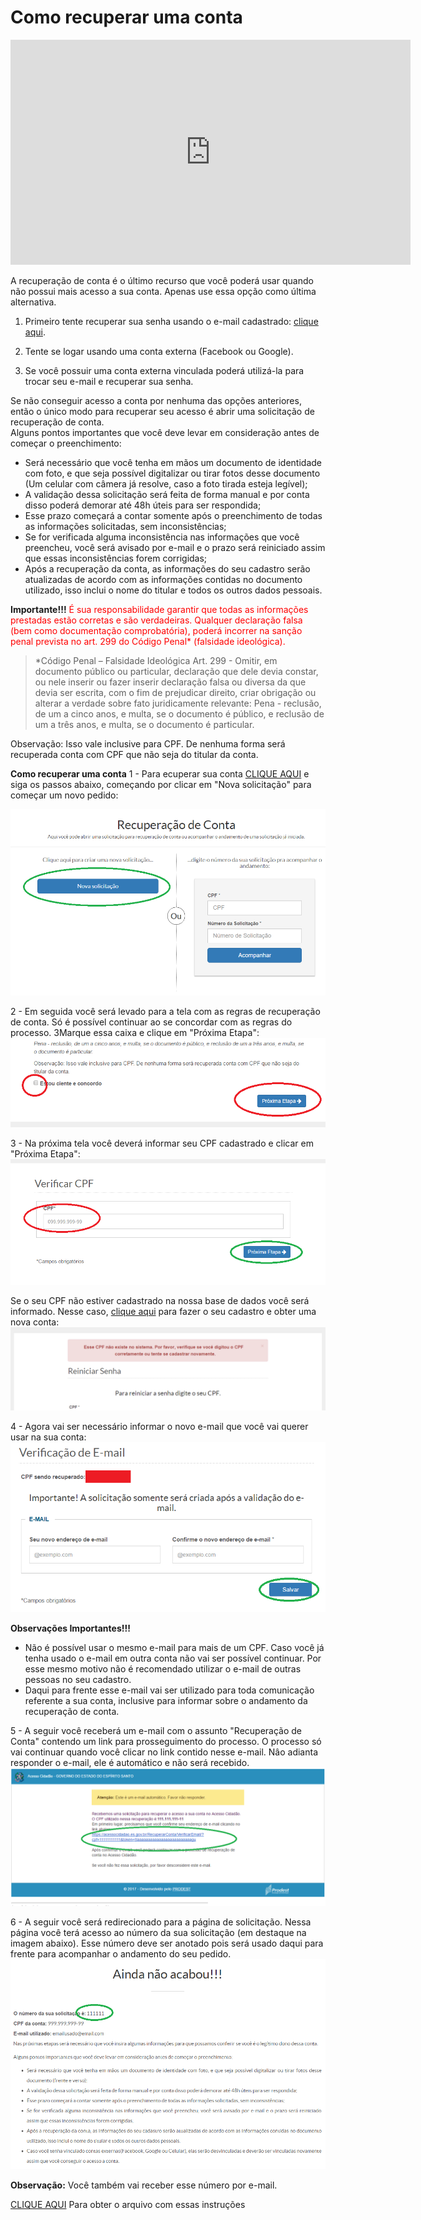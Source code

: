 # Como recuperar uma conta  

<div class="video">
	<iframe width="640" height="360" src="https://player.vimeo.com/video/275890571" frameborder="0" gesture="media" allow="encrypted-media" allowfullscreen>
	</iframe>
</div>  

A recuperação de conta é o último recurso que você poderá usar quando não possui mais acesso a sua conta. Apenas use essa opção como última alternativa.  
1. Primeiro tente recuperar sua senha usando o e-mail cadastrado: [clique aqui](https://acessocidadao.es.gov.br/Ajuda/RecuperacaoSenha).

2. Tente se logar usando uma conta externa (Facebook ou Google). 
3. Se você possuir uma conta externa vinculada poderá utilizá-la para trocar seu e-mail e recuperar sua senha.  


Se não conseguir acesso a conta por nenhuma das opções anteriores, então o único modo para recuperar seu acesso é abrir uma solicitação de recuperação de conta.  
Alguns pontos importantes que você deve levar em consideração antes de começar o preenchimento:
- Será necessário que você tenha em mãos um documento de identidade com foto, e que seja possível digitalizar ou tirar fotos desse documento 
(Um celular com câmera já resolve, caso a foto tirada esteja legível);
- A validação dessa solicitação será feita de forma manual e por conta disso poderá demorar até 48h úteis para ser respondida;
- Esse prazo começará a contar somente após o preenchimento de todas as informações solicitadas, sem inconsistências;
- Se for verificada alguma inconsistência nas informações que você preencheu, você será avisado por e-mail e o prazo será reiniciado assim que essas inconsistências 
forem corrigidas;
- Após a recuperação da conta, as informações do seu cadastro serão atualizadas de acordo com as informações contidas no documento utilizado, 
isso inclui o nome do titular e todos os outros dados pessoais.

**Importante!!!**
<span style="color:red">É sua responsabilidade garantir que todas as informações prestadas estão corretas e são verdadeiras. 
Qualquer declaração falsa (bem como documentação comprobatória), poderá incorrer na sanção penal prevista no art. 299 do Código Penal* (falsidade ideológica).</span>  

> *Código Penal – Falsidade Ideológica
Art. 299 - Omitir, em documento público ou particular, declaração que dele devia constar, ou nele inserir ou fazer inserir declaração falsa ou diversa da que 
devia ser escrita, com o fim de prejudicar direito, criar obrigação ou alterar a verdade sobre fato juridicamente relevante:
Pena - reclusão, de um a cinco anos, e multa, se o documento é público, e reclusão de um a três anos, e multa, se o documento é particular.  

Observação: Isso vale inclusive para CPF. De nenhuma forma será recuperada conta com CPF que não seja do titular da conta.

**Como recuperar uma conta**
1 - Para ecuperar sua conta [CLIQUE AQUI](https://acessocidadao.es.gov.br/RecuperarConta) e siga os passos abaixo, 
começando por clicar em "Nova solicitação" para começar um novo pedido:  

!["Esqueceu sua senha?"](../_images/RecuperarConta1.png)  

2 - Em seguida você será levado para a tela com as regras de recuperação de conta. Só é possível continuar ao se concordar com as regras do processo. 
3Marque essa caixa e clique em "Próxima Etapa":  
!["Concordar com as regras?"](../_images/RecuperarConta7.png)  

3 - Na próxima tela você deverá informar seu CPF cadastrado e clicar em "Próxima Etapa":  
!["Digite seu CPF"](../_images/RecuperarConta2.png)  

Se o seu CPF não estiver cadastrado na nossa base de dados você será informado. Nesse caso, [clique aqui](https://acessocidadao.es.gov.br/Conta/Criar) 
para fazer o seu cadastro e obter uma nova conta:  
!["CPF não cadastrado"](../_images/Recuperar3.png)  

4 - Agora vai ser necessário informar o novo e-mail que você vai querer usar na sua conta:  
!["CPF não cadastrado"](../_images/RecuperarConta8.png)  

**Observações Importantes!!!**
- Não é possível usar o mesmo e-mail para mais de um CPF. Caso você já tenha usado o e-mail em outra conta não vai ser possível continuar. 
Por esse mesmo motivo não é recomendado utilizar o e-mail de outras pessoas no seu cadastro.
- Daqui para frente esse e-mail vai ser utilizado para toda comunicação referente a sua conta, inclusive para informar sobre o andamento da recuperação de conta.

5 - A seguir você receberá um e-mail com o assunto "Recuperação de Conta" contendo um link para prosseguimento do processo. 
O processo só vai continuar quando você clicar no link contido nesse e-mail. Nâo adianta responder o e-mail, ele é automático e não será recebido.  
!["E-mail com link"](../_images/RecuperarConta10.png)  

6 - A seguir você será redirecionado para a página de solicitação. 
Nessa página você terá acesso ao número da sua solicitação (em destaque na imagem abaixo).
Esse número deve ser anotado pois será usado daqui para frente para acompanhar o andamento do seu pedido.  
!["E-mail com link"](../_images/RecuperarConta11.png)  

**Observação:** Você também vai receber esse número por e-mail.  

[CLIQUE AQUI](../_arquivos/RecuperarConta.pdf) Para obter o arquivo com essas instruções